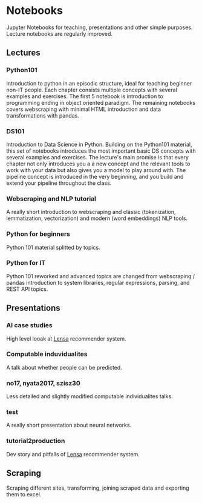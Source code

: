 # Notebooks 

Jupyter Notebooks for teaching, presentations and other simple purposes. Lecture notebooks are regularly improved.


## Lectures

### Python101

Introduction to python in an episodic structure, ideal for teaching beginner non-IT people. Each chapter consists multiple concepts with several examples and exercises.
The first 5 notebook is introduction to programming ending in object oriented paradigm. The remaining notebooks covers webscraping with minimal HTML introduction and data transformations with pandas.

### DS101

Introduction to Data Science in Python. Building on the Python101 material, this set of notebooks introduces the most important basic DS concepts with several examples and exercises. The lecture's main promise is that every chapter not only introduces you a a new concept and the relevant tools to work with your data but also gives you a model to play around with. The pipeline concept is introduced in the very beginning, and you build and extend your pipeline throughout the class.

### Webscraping and NLP tutorial

A really short introduction to webscraping and classic (tokenization, lemmatization, vectorization) and modern (word embeddings) NLP tools.  

### Python for beginners

Python 101 material splitted by topics.

### Python for IT

Python 101 reworked and advanced topics are changed from webscraping / pandas introduction to system libraries, regular expressions, parsing, and REST API topics.


## Presentations

### AI case studies

High level looak at [Lensa](lensa.com) recommender system.

### Computable induvidualites

A talk about whether people can be predicted.

### no17, nyata2017, szisz30

Less detailed and slightly modified computable individualites talks.

### test

A really short presentation about neural networks.

### tutorial2production

Dev story and pitfalls of [Lensa](lensa.com) recommender system.


## Scraping

Scraping different sites, transforming, joining scraped data and exporting them to excel.
